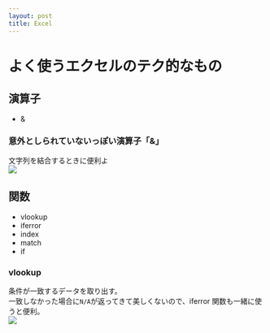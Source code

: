 ```yaml
---
layout: post
title: Excel
---
```

# よく使うエクセルのテク的なもの
## 演算子
- & 

### 意外としられていないっぽい演算子「&」
文字列を結合するときに便利よ  
![](https://cloud.githubusercontent.com/assets/1615477/7133483/e3330f6a-e2ce-11e4-9156-69e3b9b7aae9.gif)


## 関数
- vlookup
- iferror
- index
- match
- if

### vlookup
条件が一致するデータを取り出す。  
一致しなかった場合に`N/A`が返ってきて美しくないので、iferror 関数も一緒に使うと便利。  
![](https://cloud.githubusercontent.com/assets/1615477/7131782/01ecefb8-e2be-11e4-8d70-30ae44eed1eb.gif)
